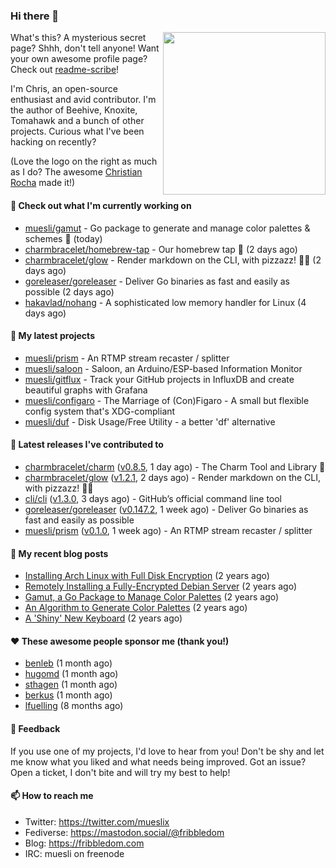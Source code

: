 ### Hi there 👋

<img align="right" src="https://raw.githubusercontent.com/muesli/muesli/master/assets/termenv.png" width="260">

What's this? A mysterious secret page? Shhh, don't tell anyone!
Want your own awesome profile page? Check out [readme-scribe](https://github.com/muesli/readme-scribe)!

I'm Chris, an open-source enthusiast and avid contributor. I'm the author of Beehive, Knoxite, Tomahawk and a bunch
of other projects. Curious what I've been hacking on recently?

(Love the logo on the right as much as I do? The awesome [Christian Rocha](https://github.com/meowgorithm/) made it!)

#### 👷 Check out what I'm currently working on

- [muesli/gamut](https://github.com/muesli/gamut) - Go package to generate and manage color palettes &amp; schemes 🎨 (today)
- [charmbracelet/homebrew-tap](https://github.com/charmbracelet/homebrew-tap) - Our homebrew tap 🍺 (2 days ago)
- [charmbracelet/glow](https://github.com/charmbracelet/glow) - Render markdown on the CLI, with pizzazz! 💅🏻 (2 days ago)
- [goreleaser/goreleaser](https://github.com/goreleaser/goreleaser) - Deliver Go binaries as fast and easily as possible (2 days ago)
- [hakavlad/nohang](https://github.com/hakavlad/nohang) - A sophisticated low memory handler for Linux (4 days ago)

#### 🌱 My latest projects

- [muesli/prism](https://github.com/muesli/prism) - An RTMP stream recaster / splitter
- [muesli/saloon](https://github.com/muesli/saloon) - Saloon, an Arduino/ESP-based Information Monitor
- [muesli/gitflux](https://github.com/muesli/gitflux) - Track your GitHub projects in InfluxDB and create beautiful graphs with Grafana
- [muesli/configaro](https://github.com/muesli/configaro) - The Marriage of (Con)Figaro - A small but flexible config system that&#39;s XDG-compliant
- [muesli/duf](https://github.com/muesli/duf) - Disk Usage/Free Utility - a better &#39;df&#39; alternative

#### 🔭 Latest releases I've contributed to

- [charmbracelet/charm](https://github.com/charmbracelet/charm) ([v0.8.5](https://github.com/charmbracelet/charm/releases/tag/v0.8.5), 1 day ago) - The Charm Tool and Library 🌟
- [charmbracelet/glow](https://github.com/charmbracelet/glow) ([v1.2.1](https://github.com/charmbracelet/glow/releases/tag/v1.2.1), 2 days ago) - Render markdown on the CLI, with pizzazz! 💅🏻
- [cli/cli](https://github.com/cli/cli) ([v1.3.0](https://github.com/cli/cli/releases/tag/v1.3.0), 3 days ago) - GitHub’s official command line tool
- [goreleaser/goreleaser](https://github.com/goreleaser/goreleaser) ([v0.147.2](https://github.com/goreleaser/goreleaser/releases/tag/v0.147.2), 1 week ago) - Deliver Go binaries as fast and easily as possible
- [muesli/prism](https://github.com/muesli/prism) ([v0.1.0](https://github.com/muesli/prism/releases/tag/v0.1.0), 1 week ago) - An RTMP stream recaster / splitter

#### 📜 My recent blog posts

- [Installing Arch Linux with Full Disk Encryption](https://fribbledom.com/posts/encrypted-arch-install/) (2 years ago)
- [Remotely Installing a Fully-Encrypted Debian Server](https://fribbledom.com/posts/encrypted-remote-debian-install/) (2 years ago)
- [Gamut, a Go Package to Manage Color Palettes](https://fribbledom.com/posts/gamut-package-to-handle-color-palettes/) (2 years ago)
- [An Algorithm to Generate Color Palettes](https://fribbledom.com/posts/an-algorithm-to-generate-color-palettes/) (2 years ago)
- [A &#39;Shiny&#39; New Keyboard](https://fribbledom.com/posts/a-shiny-new-keyboard/) (2 years ago)

#### ❤️ These awesome people sponsor me (thank you!)

- [benleb](https://github.com/benleb) (1 month ago)
- [hugomd](https://github.com/hugomd) (1 month ago)
- [sthagen](https://github.com/sthagen) (1 month ago)
- [berkus](https://github.com/berkus) (1 month ago)
- [lfuelling](https://github.com/lfuelling) (8 months ago)

#### 💬 Feedback

If you use one of my projects, I'd love to hear from you! Don't be shy and let me know what you liked
and what needs being improved. Got an issue? Open a ticket, I don't bite and will try my best to help!

#### 📫 How to reach me

- Twitter: https://twitter.com/mueslix
- Fediverse: https://mastodon.social/@fribbledom
- Blog: https://fribbledom.com
- IRC: muesli on freenode
